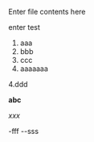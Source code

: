 

Enter file contents here

enter test

1. aaa
2. bbb
3. ccc
4. aaaaaaa



4.ddd



**abc**


*xxx*


-fff
--sss
